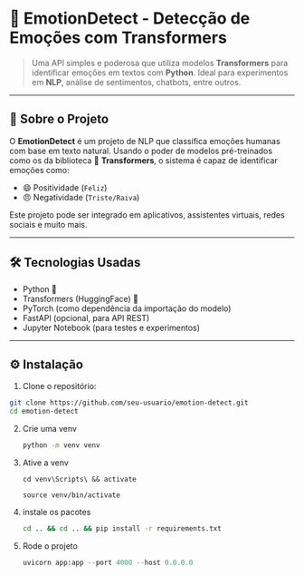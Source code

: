 
  # 🧠 EmotionDetect - Detecção de Emoções com Transformers


> Uma API simples e poderosa que utiliza modelos **Transformers** para identificar emoções em textos com **Python**. Ideal para experimentos em **NLP**, análise de sentimentos, chatbots, entre outros.

---

## 🚀 Sobre o Projeto

O **EmotionDetect** é um projeto de NLP que classifica emoções humanas com base em texto natural. Usando o poder de modelos pré-treinados como os da biblioteca 🤗 **Transformers**, o sistema é capaz de identificar emoções como:

- 😄 Positividade (`Feliz`)
- 😠 Negatividade (`Triste/Raiva`)

Este projeto pode ser integrado em aplicativos, assistentes virtuais, redes sociais e muito mais.

---

## 🛠️ Tecnologias Usadas

- Python 🐍
- Transformers (HuggingFace) 🤗
- PyTorch (como dependência da importação do modelo)
- FastAPI (opcional, para API REST)
- Jupyter Notebook (para testes e experimentos)

---

## ⚙️ Instalação

1. Clone o repositório:

```bash
git clone https://github.com/seu-usuario/emotion-detect.git
cd emotion-detect
```

2. Crie uma venv

   ```bash
   python -m venv venv
   ```

3. Ative a venv
   
   ```bash-Windows
   cd venv\Scripts\ && activate
   ```
   ```bash-Linux/macOS
   source venv/bin/activate
   ```
   

5. instale os pacotes
   ```bash
   cd .. && cd .. && pip install -r requirements.txt
   ```
   
6. Rode o projeto
   ```python
   uvicorn app:app --port 4000 --host 0.0.0.0
   ```
